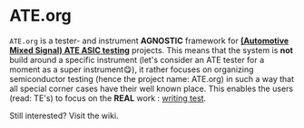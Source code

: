 # ATE.org
`ATE.org` is a tester- and instrument **AGNOSTIC** framework for **<ins>(Automotive Mixed Signal) ATE ASIC testing</ins>** projects. This means that the system is **not** build around a specific instrument (let's consider an ATE tester for a moment as a super instrument😋), it rather focuses on 
organizing semiconductor testing (hence the project name: ATE.org) in such a way that all special corner cases have
their well known place. This enables the users (read: TE's) to focus on the **REAL** work : <ins>writing test</ins>. 

Still interested? Visit the wiki.
